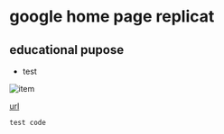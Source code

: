 # google home page replicat 

## educational pupose 

* test 

![item]()

[url](test.com)

```html
test code
```